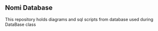 ## Nomi Database

This repository holds diagrams and sql scripts from database used during DataBase class

